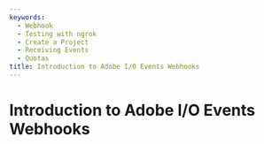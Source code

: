 ```yaml
---
keywords:
  - Webhook
  - Testing with ngrok
  - Create a Project
  - Receiving Events
  - Quotas
title: Introduction to Adobe I/O Events Webhooks
---
```


# Introduction to Adobe I/O Events Webhooks

